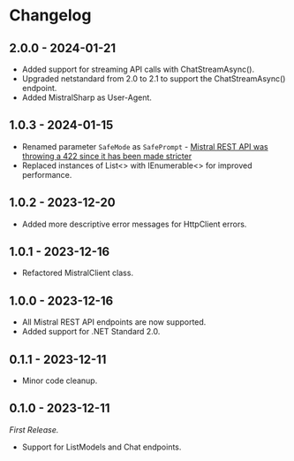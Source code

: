 # Changelog

## 2.0.0 - 2024-01-21

- Added support for streaming API calls with ChatStreamAsync().
- Upgraded netstandard from 2.0 to 2.1 to support the ChatStreamAsync() endpoint.
- Added MistralSharp as User-Agent.

## 1.0.3 - 2024-01-15

- Renamed parameter `SafeMode` as `SafePrompt` - [Mistral REST API was throwing a 422 since it has been made stricter](https://discord.com/channels/1144547040454508606/1184444810279522374/1195108690353717369)
- Replaced instances of List<> with IEnumerable<> for improved performance.

## 1.0.2 - 2023-12-20

- Added more descriptive error messages for HttpClient errors.

## 1.0.1 - 2023-12-16

- Refactored MistralClient class.

## 1.0.0 - 2023-12-16

- All Mistral REST API endpoints are now supported.
- Added support for .NET Standard 2.0.

## 0.1.1 - 2023-12-11

- Minor code cleanup.

## 0.1.0 - 2023-12-11

_First Release._

- Support for ListModels and Chat endpoints.